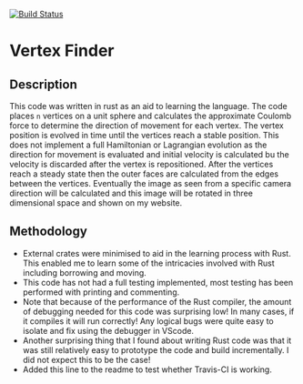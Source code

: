 [![Build Status](https://app.travis-ci.com/pauleaster/vertex_finder.svg?branch=main)](https://app.travis-ci.com/pauleaster/vertex_finder)

# Vertex Finder
## Description
This code was written in rust as an aid to learning the language. The code places `n` vertices on a unit sphere and calculates the approximate Coulomb force to determine the direction of movement for each vertex. The vertex position is evolved in time until the vertices reach a stable position. This does not implement a full Hamiltonian or Lagrangian evolution as the direction for movement is evaluated and initial velocity is calculated bu the velocity is discarded after the vertex is repositioned. After the vertices reach a steady state then the outer faces are calculated from the edges between the vertices. Eventually the image as seen from a specific camera direction will be calculated and this image will be rotated in three dimensional space and shown on my website.
## Methodology
+ External crates were minimised to aid in the learning process with Rust. This enabled me to learn some of the intricacies involved with Rust including borrowing and moving.  
+ This code has not had a full testing implemented, most testing has been performed with printing and commenting.
+ Note that because of the performance of the Rust compiler, the amount of debugging needed for this code was surprising low! In many cases, if it compiles it will run correctly! Any logical bugs were quite easy to isolate and fix using the debugger in VScode.
+ Another surprising thing that I found about writing Rust code was that it was still relatively easy to prototype the code and build incrementally. I did not expect this to be the case!
+ Added this line to the readme to test whether Travis-CI is working.
